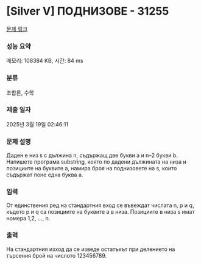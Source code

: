 # [Silver V] ПОДНИЗОВЕ - 31255 

[문제 링크](https://www.acmicpc.net/problem/31255) 

### 성능 요약

메모리: 108384 KB, 시간: 84 ms

### 분류

조합론, 수학

### 제출 일자

2025년 3월 19일 02:46:11

### 문제 설명

<p>Даден е низ s с дължина n, съдържащ две букви а и n–2 букви b. Напишете програма substring, която по дадени дължината на низа и позициите на буквите а, намира броя на поднизовете на s, които съдържат поне една буква а.</p>

### 입력 

 <p>От единствения ред на стандартния вход се въвеждат числата n, p и q, където p и q са позициите на буквите а в низа. Позициите в низа s имат номера 1,2, …, n.</p>

### 출력 

 <p>На стандартния изход да се изведе остатъкът при делението на търсения брой на числото 123456789.</p>


